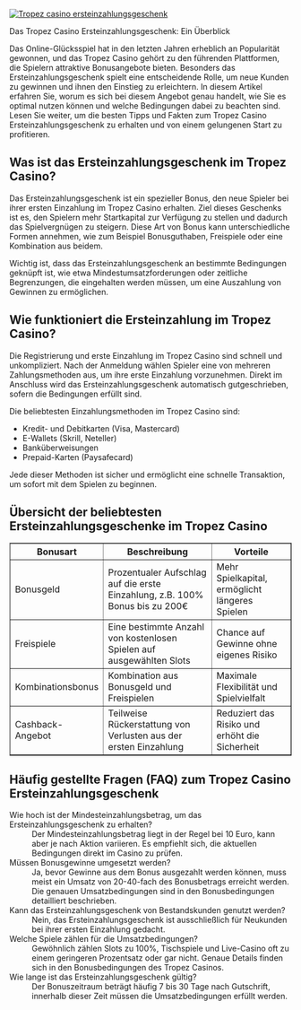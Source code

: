 [![Tropez casino ersteinzahlungsgeschenk](https://123-caf.pages.dev/gitsignup.png)](https://vrmoo.ru/Bt82HjjY)

<div>Das Tropez Casino Ersteinzahlungsgeschenk: Ein Überblick</div> <p>Das Online-Glücksspiel hat in den letzten Jahren erheblich an Popularität gewonnen, und das Tropez Casino gehört zu den führenden Plattformen, die Spielern attraktive Bonusangebote bieten. Besonders das Ersteinzahlungsgeschenk spielt eine entscheidende Rolle, um neue Kunden zu gewinnen und ihnen den Einstieg zu erleichtern. In diesem Artikel erfahren Sie, worum es sich bei diesem Angebot genau handelt, wie Sie es optimal nutzen können und welche Bedingungen dabei zu beachten sind. Lesen Sie weiter, um die besten Tipps und Fakten zum Tropez Casino Ersteinzahlungsgeschenk zu erhalten und von einem gelungenen Start zu profitieren.</p>  <h2>Was ist das Ersteinzahlungsgeschenk im Tropez Casino?</h2> <p>Das Ersteinzahlungsgeschenk ist ein spezieller Bonus, den neue Spieler bei ihrer ersten Einzahlung im Tropez Casino erhalten. Ziel dieses Geschenks ist es, den Spielern mehr Startkapital zur Verfügung zu stellen und dadurch das Spielvergnügen zu steigern. Diese Art von Bonus kann unterschiedliche Formen annehmen, wie zum Beispiel Bonusguthaben, Freispiele oder eine Kombination aus beidem.</p> <p>Wichtig ist, dass das Ersteinzahlungsgeschenk an bestimmte Bedingungen geknüpft ist, wie etwa Mindestumsatzforderungen oder zeitliche Begrenzungen, die eingehalten werden müssen, um eine Auszahlung von Gewinnen zu ermöglichen.</p>  <h2>Wie funktioniert die Ersteinzahlung im Tropez Casino?</h2> <p>Die Registrierung und erste Einzahlung im Tropez Casino sind schnell und unkompliziert. Nach der Anmeldung wählen Spieler eine von mehreren Zahlungsmethoden aus, um ihre erste Einzahlung vorzunehmen. Direkt im Anschluss wird das Ersteinzahlungsgeschenk automatisch gutgeschrieben, sofern die Bedingungen erfüllt sind.</p> <p>Die beliebtesten Einzahlungsmethoden im Tropez Casino sind:</p> <ul> <li>Kredit- und Debitkarten (Visa, Mastercard)</li> <li>E-Wallets (Skrill, Neteller)</li> <li>Banküberweisungen</li> <li>Prepaid-Karten (Paysafecard)</li> </ul> <p>Jede dieser Methoden ist sicher und ermöglicht eine schnelle Transaktion, um sofort mit dem Spielen zu beginnen.</p>  <h2>Übersicht der beliebtesten Ersteinzahlungsgeschenke im Tropez Casino</h2> <table border="1" cellpadding="5" cellspacing="0"> <thead> <tr> <th>Bonusart</th> <th>Beschreibung</th> <th>Vorteile</th> </tr> </thead> <tbody> <tr> <td>Bonusgeld</td> <td>Prozentualer Aufschlag auf die erste Einzahlung, z.B. 100% Bonus bis zu 200€</td> <td>Mehr Spielkapital, ermöglicht längeres Spielen</td> </tr> <tr> <td>Freispiele</td> <td>Eine bestimmte Anzahl von kostenlosen Spielen auf ausgewählten Slots</td> <td>Chance auf Gewinne ohne eigenes Risiko</td> </tr> <tr> <td>Kombinationsbonus</td> <td>Kombination aus Bonusgeld und Freispielen</td> <td>Maximale Flexibilität und Spielvielfalt</td> </tr> <tr> <td>Cashback-Angebot</td> <td>Teilweise Rückerstattung von Verlusten aus der ersten Einzahlung</td> <td>Reduziert das Risiko und erhöht die Sicherheit</td> </tr> </tbody> </table>  <h2>Häufig gestellte Fragen (FAQ) zum Tropez Casino Ersteinzahlungsgeschenk</h2> <dl> <dt>Wie hoch ist der Mindesteinzahlungsbetrag, um das Ersteinzahlungsgeschenk zu erhalten?</dt> <dd>Der Mindesteinzahlungsbetrag liegt in der Regel bei 10 Euro, kann aber je nach Aktion variieren. Es empfiehlt sich, die aktuellen Bedingungen direkt im Casino zu prüfen.</dd>  <dt>Müssen Bonusgewinne umgesetzt werden?</dt> <dd>Ja, bevor Gewinne aus dem Bonus ausgezahlt werden können, muss meist ein Umsatz von 20-40-fach des Bonusbetrags erreicht werden. Die genauen Umsatzbedingungen sind in den Bonusbedingungen detailliert beschrieben.</dd>  <dt>Kann das Ersteinzahlungsgeschenk von Bestandskunden genutzt werden?</dt> <dd>Nein, das Ersteinzahlungsgeschenk ist ausschließlich für Neukunden bei ihrer ersten Einzahlung gedacht.</dd>  <dt>Welche Spiele zählen für die Umsatzbedingungen?</dt> <dd>Gewöhnlich zählen Slots zu 100%, Tischspiele und Live-Casino oft zu einem geringeren Prozentsatz oder gar nicht. Genaue Details finden sich in den Bonusbedingungen des Tropez Casinos.</dd>  <dt>Wie lange ist das Ersteinzahlungsgeschenk gültig?</dt> <dd>Der Bonuszeitraum beträgt häufig 7 bis 30 Tage nach Gutschrift, innerhalb dieser Zeit müssen die Umsatzbedingungen erfüllt werden.</dd> </dl> </div>